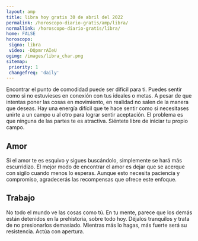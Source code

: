 ```yaml
---
layout: amp
title: libra hoy gratis 30 de abril del 2022 
permalink: /horoscopo-diario-gratis/amp/libra/
normallink: /horoscopo-diario-gratis/libra/
home: FALSE
horoscopo:
 signo: libra
 video: -DQpmrrAIeU
ogimg: /images/libra_char.png
sitemap:
 priority: 1
 changefreq: 'daily'
---
```



Encontrar el punto de comodidad puede ser difícil para ti. Puedes sentir como si no estuvieses en conexión con tus ideales o metas. A pesar de que intentas poner las cosas en movimiento, en realidad no salen de la manera que deseas. Hay una energía difícil que te hace sentir como si necesitases unirte a un campo u al otro para lograr sentir aceptación. El problema es que ninguna de las partes te es atractiva. Siéntete libre de iniciar tu propio campo.

## Amor

Si el amor te es esquivo y sigues buscándolo, simplemente se hará más escurridizo. El mejor modo de encontrar el amor es dejar que se acerque con sigilo cuando menos lo esperas. Aunque esto necesita paciencia y compromiso, agradecerás las recompensas que ofrece este enfoque.

## Trabajo

No todo el mundo ve las cosas como tú. En tu mente, parece que los demás están detenidos en la prehistoria, sobre todo hoy. Déjalos tranquilos y trata de no presionarlos demasiado. Mientras más lo hagas, más fuerte será su resistencia. Actúa con apertura.